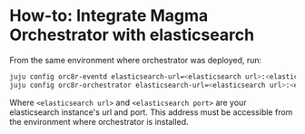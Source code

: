 # How-to: Integrate Magma Orchestrator with elasticsearch

From the same environment where orchestrator was deployed, run:
```bash
juju config orc8r-eventd elasticsearch-url=<elasticsearch url>:<elasticsearch port>
juju config orc8r-orchestrator elasticsearch-url=<elasticsearch url>:<elasticsearch port>
```

Where `<elasticsearch url>` and `<elasticsearch port>` are your elasticsearch instance's url and port.
This address must be accessible from the environment where orchestrator is installed.
